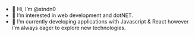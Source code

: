 - 👋 Hi, I’m @stndn0
- 👀 I’m interested in web development and dotNET.
- 🌱 I’m currently developing applications with Javascript & React however i'm always eager to explore new technologies.


<!---
stndn0/stndn0 is a ✨ special ✨ repository because its `README.md` (this file) appears on your GitHub profile.
You can click the Preview link to take a look at your changes.
--->
